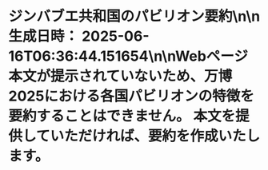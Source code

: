 # ジンバブエ共和国のパビリオン要約\n\n**生成日時：** 2025-06-16T06:36:44.151654\n\nWebページ本文が提示されていないため、万博2025における各国パビリオンの特徴を要約することはできません。  本文を提供していただければ、要約を作成いたします。